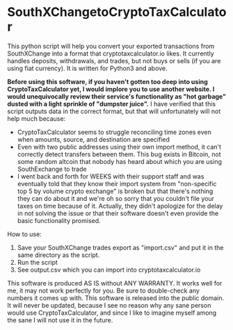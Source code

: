 # SouthXChangetoCryptoTaxCalculator
This python script will help you convert your exported transactions from SouthXChange into a format that cryptotaxcalculator.io likes. It currently handles deposits, withdrawals, and trades, but not buys or sells (if you are using fiat currency). It is written for Python3 and above.

<b>Before using this software, if you haven't gotten too deep into using CryptoTaxCalculator yet, I would implore you to use another website. I would unequivocally review their service's functionality as "hot garbage" dusted with a light sprinkle of "dumpster juice".</b> I have verified that this script outputs data in the correct format, but that will unfortunately will not help much because:
* CryptoTaxCalculator seems to struggle reconciling time zones even when amounts, source, and destination are specified
* Even with two public addresses using their own import method, it can't correctly detect transfers between them. This bug exists in Bitcoin, not some random altcoin that nobody has heard about which you are using SouthExchange to trade
* I went back and forth for WEEKS with their support staff and was eventually told that they know their import system from "non-specific top 5 by volume crypto exchange" is broken but that there's nothing they can do about it and we're oh so sorry that you couldn't file your taxes on time because of it. Actually, they didn't apologize for the delay in not solving the issue or that their software doesn't even provide the basic functionality promised.

How to use:
1. Save your SouthXChange trades export as "import.csv" and put it in the same directory as the script.
2. Run the script
3. See output.csv which you can import into cryptotaxcalculator.io

This software is produced AS IS without ANY WARRANTY. It works well for me, it may not work perfectly for you. Be sure to double-check any numbers it comes up with. This software is released into the public domain. It will never be updated, because I see no reason why any sane person would use CryptoTaxCalculator, and since I like to imagine myself among the sane I will not use it in the future.

